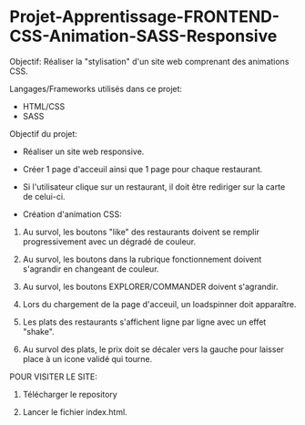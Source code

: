# Projet-Apprentissage-FRONTEND-CSS-Animation-SASS-Responsive

Objectif: Réaliser la "stylisation" d'un site web comprenant des animations CSS.


Langages/Frameworks utilisés dans ce projet:

- HTML/CSS
- SASS

Objectif du projet:

- Réaliser un site web responsive.

- Créer 1 page d'acceuil ainsi que 1 page pour chaque restaurant.

- Si l'utilisateur clique sur un restaurant, il doit être rediriger sur la carte de celui-ci.


- Création d'animation CSS: 

1) Au survol, les boutons "like" des restaurants doivent se remplir progressivement avec un dégradé de couleur.

2) Au survol, les boutons dans la rubrique fonctionnement doivent s'agrandir en changeant de couleur.

3) Au survol, les boutons EXPLORER/COMMANDER doivent s'agrandir.

4) Lors du chargement de la page d'acceuil, un loadspinner doit apparaître.

5) Les plats des restaurants s'affichent ligne par ligne avec un effet "shake".

6) Au survol des plats, le prix doit se décaler vers la gauche pour laisser place à un icone validé qui tourne.



POUR VISITER LE SITE:

1) Télécharger le repository

2) Lancer le fichier index.html.



